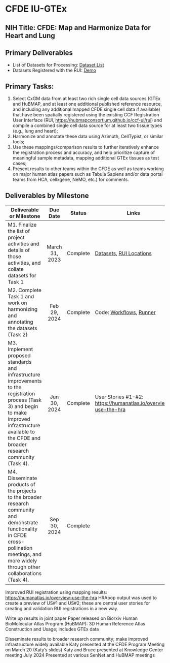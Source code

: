 # CFDE IU-GTEx
## NIH Title: CFDE: Map and Harmonize Data for Heart and Lung

## Primary Deliverables

- List of Datasets for Processing: [Dataset List](https://docs.google.com/spreadsheets/d/1HyUCq8n2zOozOck_Nvrp0RNd1TL4iK9I0C5cb9DuHhY/edit#gid=1819669777)
- Datasets Registered with the RUI: [Demo](https://hubmapconsortium.github.io/hra-gtex-pilot2/ccf-eui.html)

## Primary Tasks:

1. Select CxGM data from at least two rich single cell data sources (GTEx and HuBMAP, and at least one additional published reference resource, and including any additional mapped CFDE single cell data if available) that have been spatially registered using the existing CCF Registration User Interface (RUI, https://hubmapconsortium.github.io/ccf-ui/rui) and compile a combined single cell data source for at least two tissue types (e.g., lung and heart);
2. Harmonize and annotate these data using Azimuth, CellTypist, or similar tools;
3. Use these mappings/comparison results to further iteratively enhance the registration process and accuracy, and help prioritize capture of meaningful sample metadata, mapping additional GTEx tissues as test cases;
4. Present results to other teams within the CFDE  as well as teams working on major human atlas papers such as Tabula Sapiens and/or data portal teams from HCA, cellxgene, NeMO, etc.) for comments.

## Deliverables by Milestone

| Deliverable or Milestone | Due Date | Status | Links
|---|:-:|:-:|---|
| M1. Finalize the list of project activities and details of those activities, and collate datasets for Task 1 | March 31, 2023 | Complete | [Datasets](https://docs.google.com/spreadsheets/d/1HyUCq8n2zOozOck_Nvrp0RNd1TL4iK9I0C5cb9DuHhY/edit#gid=2095065964), [RUI Locations](https://hubmapconsortium.github.io/hra-gtex-pilot2/ccf-eui.html) |
| M2. Complete Task 1 and work on harmonizing and annotating the datasets (Task 2) | Feb 29, 2024 | Complete | Code: [Workflows](https://github.com/hubmapconsortium/hra-workflows), [Runner](https://github.com/hubmapconsortium/hra-workflows) |
| M3. Implement proposed standards and infrastructure improvements to the registration process (Task 3) and begin to make improved infrastructure available to the CFDE and broader research community (Task 4). | Jun 30, 2024 | Complete | User Stories #1-#2: https://humanatlas.io/overview-use-the-hra|
| M4. Disseminate products of the projects to the broader research community and demonstrate functionality in CFDE cross-pollination meetings, and more widely through other collaborations (Task 4). | Sep 30, 2024 | Complete | | Demonstrate functionality in CFDE cross-pollination meetings, and more widely through other collaborations
Improved RUI registration using mapping results: https://humanatlas.io/overview-use-the-hra
HRApop output was used to create a preview of US#1 and US#2; these are central user stories for creating and validation RUI registrations in a new way.

Write up results in joint paper
Paper released on Biorxiv Human BioMolecular Atlas Program (HuBMAP): 3D Human Reference Atlas Construction and Usage; includes GTEx data

Disseminate results to broader research community; make improved infrastructure widely available 
Katy presented at the CFDE Program Meeting on March 20 (Katy’s slides)
Katy and Bruce presented at Knowledge Center meeting July 2024
Presented at various SenNet and HuBMAP meetings

